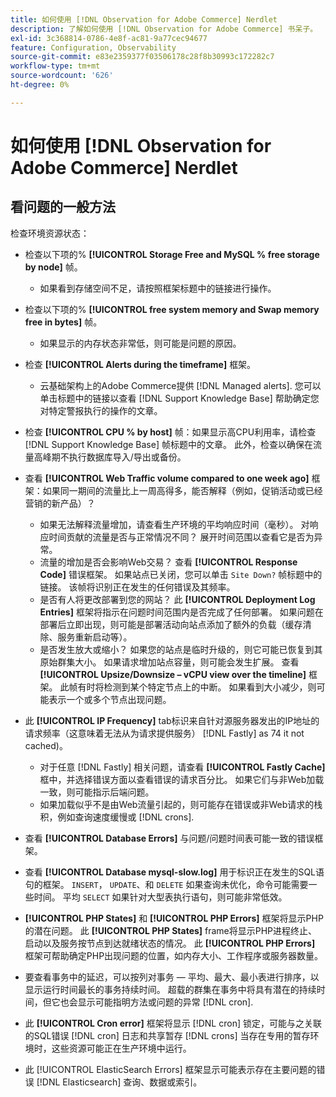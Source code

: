 ```yaml
---
title: 如何使用 [!DNL Observation for Adobe Commerce] Nerdlet
description: 了解如何使用 [!DNL Observation for Adobe Commerce] 书呆子。
exl-id: 3c368814-0786-4e8f-ac81-9a77cec94677
feature: Configuration, Observability
source-git-commit: e83e2359377f03506178c28f8b30993c172282c7
workflow-type: tm+mt
source-wordcount: '626'
ht-degree: 0%

---
```


# 如何使用 [!DNL Observation for Adobe Commerce] Nerdlet

## 看问题的一般方法

检查环境资源状态：

* 检查以下项的% **[!UICONTROL Storage Free and MySQL % free storage by node]** 帧。

   * 如果看到存储空间不足，请按照框架标题中的链接进行操作。

* 检查以下项的% **[!UICONTROL free system memory and Swap memory free in bytes]** 帧。

   * 如果显示的内存状态非常低，则可能是问题的原因。

* 检查 **[!UICONTROL Alerts during the timeframe]** 框架。

   * 云基础架构上的Adobe Commerce提供 [!DNL Managed alerts]. 您可以单击标题中的链接以查看 [!DNL Support Knowledge Base] 帮助确定您对特定警报执行的操作的文章。

* 检查 **[!UICONTROL CPU % by host]** 帧：如果显示高CPU利用率，请检查 [!DNL Support Knowledge Base] 帧标题中的文章。 此外，检查以确保在流量高峰期不执行数据库导入/导出或备份。

* 查看 **[!UICONTROL Web Traffic volume compared to one week ago]** 框架：如果同一期间的流量比上一周高得多，能否解释（例如，促销活动或已经营销的新产品）？
   * 如果无法解释流量增加，请查看生产环境的平均响应时间（毫秒）。 对响应时间贡献的流量是否与正常情况不同？ 展开时间范围以查看它是否为异常。
   * 流量的增加是否会影响Web交易？ 查看 **[!UICONTROL Response Code]** 错误框架。 如果站点已关闭，您可以单击 `Site Down?` 帧标题中的链接。 该帧将识别正在发生的任何错误及其频率。
   * 是否有人将更改部署到您的网站？ 此 **[!UICONTROL Deployment Log Entries]** 框架将指示在问题时间范围内是否完成了任何部署。 如果问题在部署后立即出现，则可能是部署活动向站点添加了额外的负载（缓存清除、服务重新启动等）。
   * 是否发生放大或缩小？ 如果您的站点是临时升级的，则它可能已恢复到其原始群集大小。 如果请求增加站点容量，则可能会发生扩展。 查看 **[!UICONTROL Upsize/Downsize – vCPU view over the timeline]** 框架。 此帧有时将检测到某个特定节点上的中断。 如果看到大小减少，则可能表示一个或多个节点出现问题。

* 此 **[!UICONTROL IP Frequency]** tab标识来自针对源服务器发出的IP地址的请求频率（这意味着无法从为请求提供服务） [!DNL Fastly] as 74 it not cached)。

   * 对于任意 [!DNL Fastly] 相关问题，请查看 **[!UICONTROL Fastly Cache]** 框中，并选择错误方面以查看错误的请求百分比。 如果它们与非Web加载一致，则可能指示后端问题。
   * 如果加载似乎不是由Web流量引起的，则可能存在错误或非Web请求的栈积，例如查询速度缓慢或 [!DNL crons].

* 查看 **[!UICONTROL Database Errors]** 与问题/问题时间表可能一致的错误框架。
* 查看 **[!UICONTROL Database mysql-slow.log]** 用于标识正在发生的SQL语句的框架。 `INSERT`， `UPDATE`、和 `DELETE` 如果查询未优化，命令可能需要一些时间。 平均 `SELECT` 如果针对大型表执行语句，则可能非常低效。
* **[!UICONTROL PHP States]** 和 **[!UICONTROL PHP Errors]** 框架将显示PHP的潜在问题。 此 **[!UICONTROL PHP States]** frame将显示PHP进程终止、启动以及服务按节点到达就绪状态的情况。 此 **[!UICONTROL PHP Errors]** 框架可帮助确定PHP出现问题的位置，如内存大小、工作程序或服务器数量。
* 要查看事务中的延迟，可以按列对事务 — 平均、最大、最小表进行排序，以显示运行时间最长的事务持续时间。 超载的群集在事务中将具有潜在的持续时间，但它也会显示可能指明方法或问题的异常 [!DNL cron].
* 此 **[!UICONTROL Cron error]** 框架将显示 [!DNL cron] 锁定，可能与之关联的SQL错误 [!DNL cron] 日志和共享暂存 [!DNL crons] 当存在专用的暂存环境时，这些资源可能正在生产环境中运行。
* 此 [!UICONTROL ElasticSearch Errors] 框架显示可能表示存在主要问题的错误 [!DNL Elasticsearch] 查询、数据或索引。
